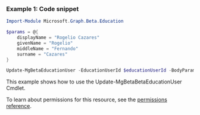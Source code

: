 ### Example 1: Code snippet

```powershellImport-Module Microsoft.Graph.Beta.Education

$params = @{
	displayName = "Rogelio Cazares"
	givenName = "Rogelio"
	middleName = "Fernando"
	surname = "Cazares"
}

Update-MgBetaEducationUser -EducationUserId $educationUserId -BodyParameter $params
```
This example shows how to use the Update-MgBetaBetaEducationUser Cmdlet.
To learn about permissions for this resource, see the [permissions reference](/graph/permissions-reference).

